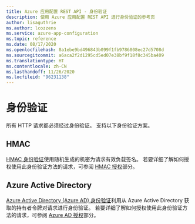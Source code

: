 ```yaml
---
title: Azure 应用配置 REST API - 身份验证
description: 使用 Azure 应用配置 REST API 进行身份验证的参考页
author: lisaguthrie
ms.author: lcozzens
ms.service: azure-app-configuration
ms.topic: reference
ms.date: 08/17/2020
ms.openlocfilehash: 8a1ebe9bd496843b099f1fb9786808ec27d5708d
ms.sourcegitcommit: a6aca2f2d1295cd5ed07e38bf9f18f8c345ba409
ms.translationtype: HT
ms.contentlocale: zh-CN
ms.lasthandoff: 11/26/2020
ms.locfileid: "96231138"
---
```

# <a name="authentication"></a>身份验证

所有 HTTP 请求都必须经过身份验证。 支持以下身份验证方案。

## <a name="hmac"></a>HMAC

[HMAC 身份验证](./rest-api-authentication-hmac.md)使用随机生成的机密为请求有效负载签名。 若要详细了解如何授权使用此身份验证方法的请求，可参阅 [HMAC 授权](./rest-api-authorization-hmac.md)部分。

## <a name="azure-active-directory"></a>Azure Active Directory

[Azure Active Directory (Azure AD) 身份验证](/active-directory/authentication/overview-authentication)利用从 Azure Active Directory 获取的持有者令牌对请求进行身份验证。 若要详细了解如何授权使用此身份验证方法的请求，可参阅 [Azure AD 授权](./rest-api-authorization-azure-ad.md)部分。
